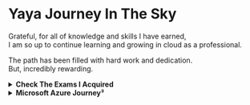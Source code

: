 # Yaya Journey In The Sky

Grateful,
for all of knowledge and skills I have earned, <br>
I am so up to continue learning and growing in cloud as a professional. 

The path has been filled with hard work and dedication. <br>
But, incredibly rewarding.

<details> <summary> <b>Check The Exams I Acquired</b>  </summary>
<br>

> Sort by timeline.
- [1- Microsoft Azure Fundamentals](1°AZ-900.pdf)
- [2- Microsoft Azure Data Fundamentals ](2°DP-900.pdf)
- [3- Microsoft Azure AI Fundamentals ](3°AI-900.pdf)
- [4- Microsoft Power Platform Fundamentals ](4°PL-900.pdf)
- [5- Microsoft Azure Administrator Associate](5°AZ-104.pdf)
- [6- Microsoft Azure Security Engineer Associate](6°AZ-500.pdf)
- [7- Microsoft DevOps Engineer Expert](7°AZ-400.pdf)
- [8- Microsoft Azure Developer Associate](8°AZ-204.pdf)
- [9- Microsoft Certified Trainer 2022 - 2023](MCT.pdf)
- [10- Microsoft Security, Compliance, and Identity Fundamentals](9°SC-900.pdf)
- [11- Terraform Associate ](10°Terraform.pdf)
- [12- Microsoft Azure Solutions Architect Expert](11°AZ-305.pdf)
- [13- Microsoft Azure Network Engineer Associate ](12°AZ-700.pdf)
- [14- Microsoft Security Operations Analyst Associate](13°SC-200.pdf)
- [15- AWS Certified Cloud Practitioner ](14°%20AWS%20Certified%20Cloud%20Practitioner%20certificate.pdf)
- [16- AWS Certified Developer Associate ](16-AWSCertifiedDeveloper-Associatecertificate.pdf)
- [17- Microsoft 365 Teams Voice Engineer Expert](ms720.pdf)
- [18- Microsoft Certified Trainer 2023-2024](https://www.credly.com/badges/b09d66b0-499d-4f3c-857a-3e1f519fd0d5)
- [19- Google Cloud Platform Associate Cloud Engineer](https://www.credential.net/3d40ab2e-b94f-4ea0-974b-1f8687b74691)
- [20- Microsoft 365 Fundamentals](19-MS-900.pdf)
- [21- Microsoft 365 Teams Administrator Associate](ms700.pdf)
- [22- Microsoft Dynamics 365 Fundamentals CRM](MB-910.pdf)
- [23- Microsoft Dynamics 365 Fundamentals ERP](https://learn.microsoft.com/en-us/certifications/d365-fundamentals-finance-and-operations-apps-erp/?sharingId=E903EFC622E517E9)
- [24- Microsoft Cybersecurity Architect Expert](https://www.credly.com/badges/af087bf0-4291-44f2-b1dc-fad2efc13071)
- [25- Google Cloud Platform Security Engineer Professional](https://google.accredible.com/36a671b9-5b76-439a-a16e-ddda37b48e9a)
- [26- Microsoft Certified: Azure Cosmos DB Developer Specialty](https://learn.microsoft.com/api/credentials/share/en-us/yaya2devops/CA39B585FE2E39E3?sharingId=E903EFC622E517E9)
- [27- ExamPro Terraformer: Terraform Beginner Bootcamp 2023](https://app.exampro.co/student/achievements/validate/certificate/krfzQ3l7KNdh41dl47wabw1b141)
- [28- Professional Google Cloud DevOps Engineer](https://www.credential.net/1b363f6e-f3a5-41de-8623-a412e9ad2870)
- [29- Microsoft Certified Trainer 2024 - 2025](mct-2024-2025.pdf)
- [30- Microsoft Certified: Azure AI Engineer Associate](https://learn.microsoft.com/api/credentials/share/en-ie/yaya2devops/2B3E012F85BCF89B?sharingId=E903EFC622E517E9)
- [31- Not sure]()
  
Check out some [Cloud and DevOps Fact!](https://devops.yahya-abulhaj.dev/)
> My new domain is now at `ya-ya.tech` instead. Map the subdomain as required.

<details> <summary> Points to consider in the near future </summary>
<br>

After the great Microsoft marathon, my thirst for knowledge and desire to stay up-to-date with technology has not waned. In fact, I am now turning my focus to learn more about AWS and cloud native technologies.

Having a diverse skill set is essential in today's fast-paced and constantly evolving tech industry, and I see such experience is an important step in my professional development.

I'm interested in Microsoft 365 and the security of the modern workplace. So I'm going to put a lot of effort and force experience into that, and I'll have more Microsoft examinations to get tested on as well.

I am pretty confident that the skills and knowledge I'll gain further will be invaluable in my career and will help me to better serve the world.

</details>


</details>

<details> <summary> <b>Microsoft Azure Journey³ </b></summary>
<br>

I am filled with excitement and determination. 

I have dedicated myself to learning as much as possible about Azure and its various technologies. 

I have been fortunate enough to earn 17 Microsoft certifications. 

Along the way, I have encountered many challenges and faced numerous obstacles.

I have always persevered and worked hard to overcome them.

Which are some of my rare and unique qualities.

Get started and click on,
<details> <summary> The Road </summary>
<img src="updateJourney.png">
</details>

<details> <summary>Microsoft Certified Trainer²  </summary>

<img src="ondawall.jpg" alt="i'll look for it in the phone">
</details>

<details> <summary> MCT - Connect¹ </summary>

<img src="Connect.png">
  
> Get an [Azure dashboard](https://az-dash.yahya-abulhaj.dev/) like me!

</details>

  
  
</details>




